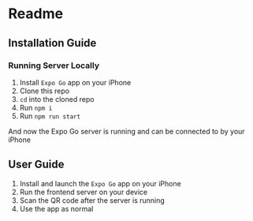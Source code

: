 # Readme

## Installation Guide

### Running Server Locally
1. Install `Expo Go` app on your iPhone
1. Clone this repo
1. `cd` into the cloned repo
1. Run `npm i`
1. Run `npm run start`

And now the Expo Go server is running and can be connected to by your iPhone

## User Guide

1. Install and launch the `Expo Go` app on your iPhone
1. Run the frontend server on your device
1. Scan the QR code after the server is running
1. Use the app as normal